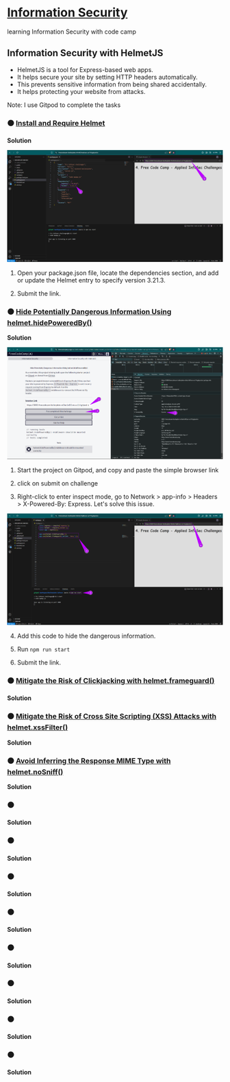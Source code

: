 # [Information Security](https://www.freecodecamp.org/learn/information-security/)
learning Information Security with code camp

## Information Security with HelmetJS

- HelmetJS is a tool for Express-based web apps.
- It helps secure your site by setting HTTP headers automatically.
- This prevents sensitive information from being shared accidentally.
- It helps protecting your website from attacks.

Note: I use Gitpod to complete the tasks

### ⚫ [Install and Require Helmet](https://www.freecodecamp.org/learn/information-security/information-security-with-helmetjs/install-and-require-helmet)

**Solution**

![Solution](img/day1.png)

1. Open your package.json file, locate the dependencies section, and add or update the Helmet entry to specify version 3.21.3.

2. Submit the link.

### ⚫ [Hide Potentially Dangerous Information Using helmet.hidePoweredBy()](https://www.freecodecamp.org/learn/information-security/information-security-with-helmetjs/hide-potentially-dangerous-information-using-helmet-hidepoweredby)

**Solution**

![Solution](img/day2_1.png)

1. Start the project on Gitpod, and copy and paste the simple browser link

2. click on submit on challenge

3. Right-click to enter inspect mode, go to Network > app-info > Headers > X-Powered-By: Express. Let's solve this issue. 

![Solution](img/day2_2.png)

4. Add this code to hide the dangerous information.

5. Run `npm run start`

6. Submit the link.

### ⚫ [Mitigate the Risk of Clickjacking with helmet.frameguard()](https://www.freecodecamp.org/learn/information-security/information-security-with-helmetjs/mitigate-the-risk-of-clickjacking-with-helmet-frameguard)

**Solution**

### ⚫ [Mitigate the Risk of Cross Site Scripting (XSS) Attacks with helmet.xssFilter()](https://www.freecodecamp.org/learn/information-security/information-security-with-helmetjs/mitigate-the-risk-of-cross-site-scripting-xss-attacks-with-helmet-xssfilter)

**Solution**

### ⚫ [Avoid Inferring the Response MIME Type with helmet.noSniff()](https://www.freecodecamp.org/learn/information-security/information-security-with-helmetjs/avoid-inferring-the-response-mime-type-with-helmet-nosniff)

**Solution**

### ⚫ []()

**Solution**

### ⚫ []()

**Solution**

### ⚫ []()

**Solution**

### ⚫ []()

**Solution**

### ⚫ []()

**Solution**

### ⚫ []()

**Solution**

### ⚫ []()

**Solution**

### ⚫ []()

**Solution**